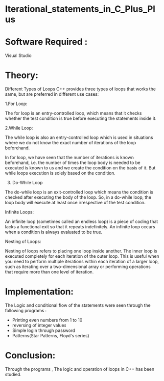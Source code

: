 # Iterational_statements_in_C_Plus_Plus
# Software Required :
Visual Studio
# Theory:
Different Types of Loops
C++ provides three types of loops that works the same, but are preferred in different use cases:

1.For Loop:
   
The for loop is an entry-controlled loop, which means that it checks whether the test condition is true before executing the statements inside it.

2.While Loop:

The while loop is also an entry-controlled loop which is used in situations where we do not know the exact number of iterations of the loop beforehand.

In for loop, we have seen that the number of iterations is known beforehand, i.e. the number of times the loop body is needed to be executed is known to us and we create the condition on the basis of it. But while loops execution is solely based on the condition.

3. Do-While Loop

The do-while loop is an exit-controlled loop which means the condition is checked after executing the body of the loop. So, in a do-while loop, the loop body will execute at least once irrespective of the test condition.

Infinite Loops:

An infinite loop (sometimes called an endless loop) is a piece of coding that lacks a functional exit so that it repeats indefinitely. An infinite loop occurs when a condition is always evaluated to be true.

Nesting of Loops:

Nesting of loops refers to placing one loop inside another. The inner loop is executed completely for each iteration of the outer loop. This is useful when you need to perform multiple iterations within each iteration of a larger loop, such as iterating over a two-dimensional array or performing operations that require more than one level of iteration.

# Implementation:
The Logic and conditional flow of the statements were seen through the following programs :
+ Printing even numbers from 1 to 10
+ reversing of integer values
+ Simple login through password
+ Patterns(Star Patterns, Floyd's series)
# Conclusion:
Through the programs , The logic and operation of loops in C++ has been studied.
